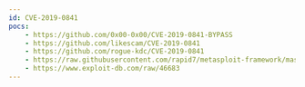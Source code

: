 ```yaml
---
id: CVE-2019-0841
pocs:
    - https://github.com/0x00-0x00/CVE-2019-0841-BYPASS
    - https://github.com/likescam/CVE-2019-0841
    - https://github.com/rogue-kdc/CVE-2019-0841
    - https://raw.githubusercontent.com/rapid7/metasploit-framework/master/modules/exploits/windows/local/appxsvc_hard_link_privesc.rb
    - https://www.exploit-db.com/raw/46683
---
```

